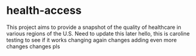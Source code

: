 # health-access
This project aims to provide a snapshot of the quality of healthcare in various regions of the U.S. 
Need to update this later
hello, this is caroline testing to see if it works
changing again
changes 
adding even more changes 
changes pls
